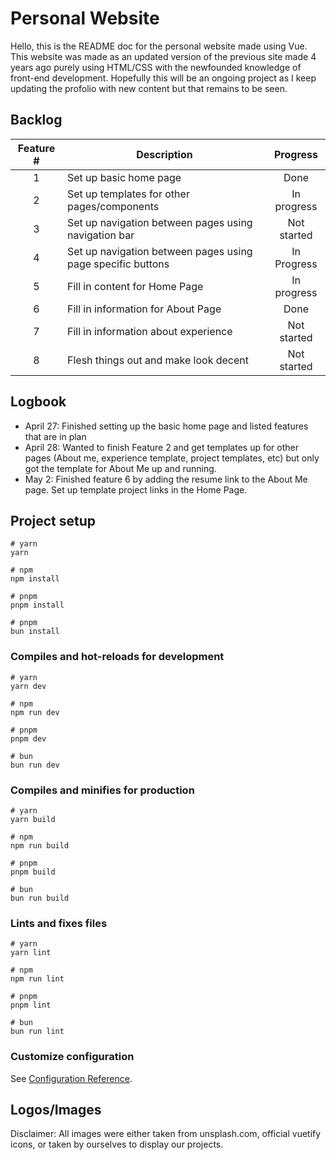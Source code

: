 # Personal Website

Hello, this is the README doc for the personal website made using Vue. This website was made as an updated version of the previous site made 4 years ago purely using HTML/CSS with the newfounded knowledge of front-end development. Hopefully this will be an ongoing project as I keep updating the profolio with new content but that remains to be seen.

## Backlog

| Feature # | Description | Progress |
| :-:       |---          |:-:       |
| 1 | Set up basic home page | Done |
| 2 | Set up templates for other pages/components | In progress |
| 3 | Set up navigation between pages using navigation bar | Not started |
| 4 | Set up navigation between pages using page specific buttons | In Progress |
| 5 | Fill in content for Home Page | In progress |
| 6 | Fill in information for About Page | Done |
| 7 | Fill in information about experience | Not started |
| 8 | Flesh things out and make look decent | Not started |

## Logbook
- April 27: Finished setting up the basic home page and listed features that are in plan
- April 28: Wanted to finish Feature 2 and get templates up for other pages (About me, experience template, project templates, etc) but only got the template for About Me up and running.
- May 2: Finished feature 6 by adding the resume link to the About Me page. Set up template project links in the Home Page.

## Project setup

```
# yarn
yarn

# npm
npm install

# pnpm
pnpm install

# pnpm
bun install
```

### Compiles and hot-reloads for development

```
# yarn
yarn dev

# npm
npm run dev

# pnpm
pnpm dev

# bun
bun run dev
```

### Compiles and minifies for production

```
# yarn
yarn build

# npm
npm run build

# pnpm
pnpm build

# bun
bun run build
```

### Lints and fixes files

```
# yarn
yarn lint

# npm
npm run lint

# pnpm
pnpm lint

# bun
bun run lint
```

### Customize configuration

See [Configuration Reference](https://vitejs.dev/config/).

## Logos/Images

Disclaimer:
All images were either taken from unsplash.com, official vuetify icons, or taken by ourselves to display our projects.